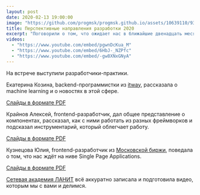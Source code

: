 ```yaml
---
layout: post
date: 2020-02-13 19:00:00
image: "https://github.com/progmsk/progmsk.github.io/assets/10639110/933084a5-75bd-40e6-8853-68a5884a5470"
title: Перспективные направления разработки 2020
excerpt: "Поговорили о том, что ожидает нас в ближайшие двенадцать месяцев."
videos:
  - "https://www.youtube.com/embed/pgwnDcKua_M"
  - "https://www.youtube.com/embed/6HbJ-_NZPfc"
  - "https://www.youtube.com/embed/-gw8XNxGNyA"
---
```


На встрече выступили разработчики-практики.

Екатерина Козина, backend-программистки из [itway](http://www.itway.company/), рассказала о machine learning и о новостях в этой сфере.

[Слайды в формате PDF](https://github.com/progmsk/progmsk.github.io/files/14817992/machine-learning.pdf)

Крайнов Алексей, frontend-разработчик, дал общее представление о компонентах, рассказал, как с ними работать из разных фреймворков и подсказал инструментарий, который облегчает работу.

[Слайды в формате PDF](https://github.com/progmsk/progmsk.github.io/files/14818017/components.pdf)

Кузнецова Юлия, frontend-разработчик из [Московской биржи](https://www.moex.com/), поведала о том, что нас ждёт на ниве Single Page Applications.

[Слайды в формате PDF](https://github.com/progmsk/progmsk.github.io/files/14818030/spa.pdf)

[Сетевая академия ЛАНИТ](https://academy.ru/) всё аккуратно записала и подготовила видео, которым мы с вами и делимся.
